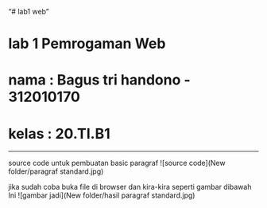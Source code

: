 “# lab1 web”

# lab 1 Pemrogaman Web
# nama : Bagus tri handono - 312010170
# kelas : 20.TI.B1
-------------------------------------------------------------------
source code untuk pembuatan basic paragraf
![source code](New folder/paragraf standard.jpg)

jika sudah coba buka file di browser dan kira-kira seperti gambar dibawah Ini
![gambar jadi](New folder/hasil paragraf standard.jpg)
